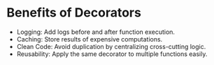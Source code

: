 # Benefits of Decorators

- Logging: Add logs before and after function execution.
- Caching: Store results of expensive computations.
- Clean Code: Avoid duplication by centralizing cross-cutting logic.
- Reusability: Apply the same decorator to multiple functions easily.
